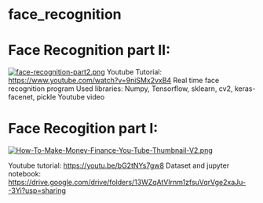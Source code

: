 # face_recognition

# Face Recognition part II:
[![face-recognition-part2.png](https://i.postimg.cc/1XyM9GXC/face-recognition-part2.png)](https://postimg.cc/qhZ2wC8y)
Youtube Tutorial:  https://www.youtube.com/watch?v=9niSMx2vxB4
 Real time face recognition program
 Used libraries: Numpy, Tensorflow, sklearn, cv2, keras-facenet, pickle
 Youtube video
 
 

# Face Recogition part I: 
[![How-To-Make-Money-Finance-You-Tube-Thumbnail-V2.png](https://i.postimg.cc/50Lk9930/How-To-Make-Money-Finance-You-Tube-Thumbnail-V2.png)](https://postimg.cc/gXcKNW1F)

Youtube tutorial: https://youtu.be/bG2tNYs7gw8
Dataset and jupyter notebook: https://drive.google.com/drive/folders/13WZqAtVIrnm1zfsuVqrVge2xaJu--3Yi?usp=sharing
